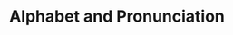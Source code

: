 ---
title: "Alphabet and Pronunciation"

categories: ['']

tags: ['Alphabet', 'and', 'Pronunciation']

arwords: 'الهجاء والنطق'

arexps: []

enwords: ['Alphabet and Pronunciation']

enexps: []

arlexicons: 'هـ'

enlexicons: 'A'

authors: ['Ruqayya Roshdy']

translators: ['']

citations: 'مقدمة في حوسبة اللغة العربية'

sources: 'مركز الملك عبدالله بن عبدالعزيز الدولي لخدمة اللغة العربية'

slug: ""
---